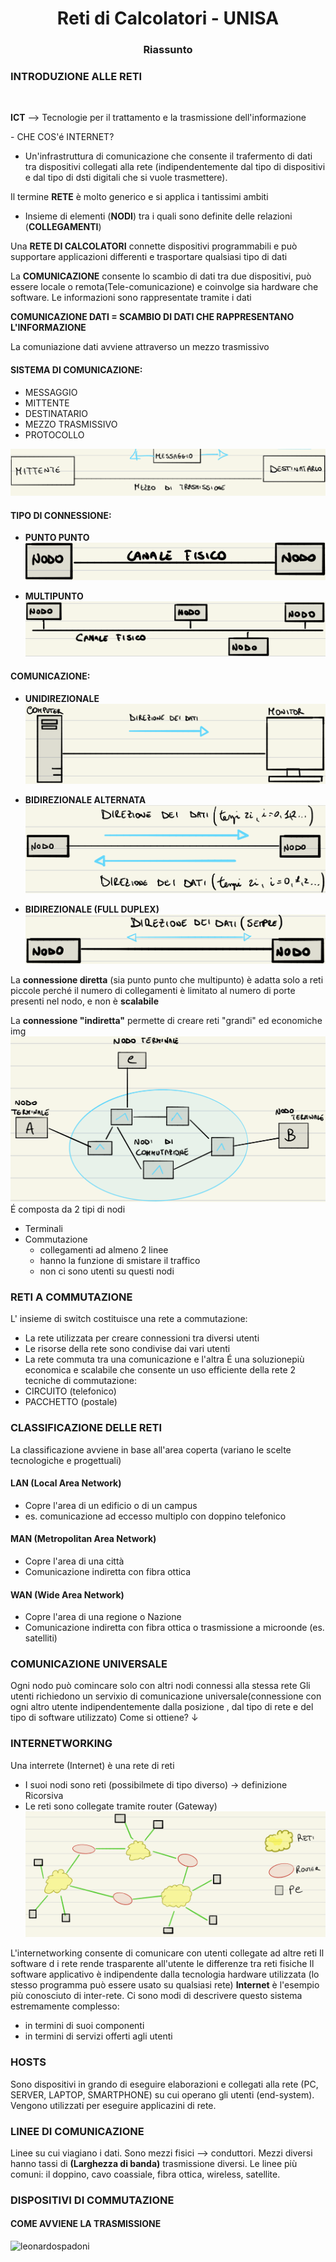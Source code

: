 <h1 align="center">Reti di Calcolatori - UNISA</h1>
<h3 align="center">Riassunto</h3>
<h3>INTRODUZIONE ALLE RETI</h3>
<br>

**ICT** --> Tecnologie per il trattamento e la trasmissione dell'informazione

\- CHE COS'é INTERNET?
- Un'infrastruttura di comunicazione che consente il trafermento di dati tra dispositivi collegati alla rete (indipendentemente dal tipo di dispositivi e dal tipo di dsti digitali che si vuole trasmettere).

Il termine **RETE** è molto generico e si applica i tantissimi ambiti
* Insieme di elementi (**NODI**) tra i quali sono definite delle relazioni (**COLLEGAMENTI**)

Una **RETE DI CALCOLATORI** connette dispositivi programmabili e può supportare applicazioni differenti e trasportare qualsiasi tipo di dati

La **COMUNICAZIONE** consente lo scambio di dati tra due dispositivi, può essere locale o remota(Tele-comunicazione) e coinvolge sia hardware che software.
Le informazioni sono rappresentate tramite i dati

**COMUNICAZIONE DATI = SCAMBIO DI DATI CHE RAPPRESENTANO L'INFORMAZIONE** <br>


La comuniazione dati avviene attraverso un mezzo trasmissivo

<h4>SISTEMA DI COMUNICAZIONE:</h4>

* MESSAGGIO
* MITTENTE
* DESTINATARIO
* MEZZO TRASMISSIVO
* PROTOCOLLO

![sistema telecomunicazione](src/sistema_di_comunicazione.png)


<h4>TIPO DI CONNESSIONE:</h4>

* **PUNTO PUNTO**
![punto punto](src/punto-punto.png)

* **MULTIPUNTO**
![ulti punto](src/multi-punto.png)


<h4>COMUNICAZIONE:</h4>

* **UNIDIREZIONALE**
![unidirezionale](src/unidirezionale.png)

* **BIDIREZIONALE ALTERNATA**
![bidirezionale alternata](src/bidirezionale-alternata.png)

* **BIDIREZIONALE (FULL DUPLEX)**
![bidirezionale](src/bidirezionale.png)

La **connessione diretta** (sia punto punto che multipunto) è adatta solo a reti piccole perché il numero di collegamenti è limitato al numero di porte presenti nel nodo, e non è **scalabile**

La **connessione "indiretta"** permette di creare reti "grandi" ed economiche
img
![nodi di commutazione](src/nodi-commutazione.png)
É composta da 2 tipi di nodi
* Terminali
* Commutazione
	* collegamenti ad almeno 2 linee
	* hanno la funzione di smistare il traffico
	* non ci sono utenti su questi nodi


<h3>RETI A COMMUTAZIONE</h3>

L' insieme di switch costituisce una rete a commutazione:
* La rete utilizzata per creare connessioni tra diversi utenti
* Le risorse della rete sono condivise dai vari utenti
* La rete commuta tra una comunicazione e l'altra
É una soluzionepiù economica e scalabile che consente un uso efficiente della rete
2 tecniche di commutazione:
* CIRCUITO (telefonico)
* PACCHETTO (postale)

<h3>CLASSIFICAZIONE DELLE RETI</h3>
La classificazione avviene in base all'area coperta (variano le scelte tecnologiche e progettuali)

<h4>LAN (Local Area Network)</h4>

* Copre l'area di un edificio o di un campus
* es. comunicazione ad eccesso multiplo con doppino telefonico

<h4>MAN (Metropolitan Area Network)</h4>

* Copre l'area di una città
* Comunicazione indiretta con fibra ottica

<h4>WAN (Wide Area Network)</h4>

* Copre l'area di una regione o Nazione
* Comunicazione indiretta con fibra ottica o trasmissione a microonde (es. satelliti)




<h3>COMUNICAZIONE UNIVERSALE</h3>
Ogni nodo può comincare solo con altri nodi connessi alla stessa rete
Gli utenti richiedono un servixio di comunicazione universale(connessione con ogni altro utente indipendentemente dalla posizione , dal tipo di rete e del tipo di software utilizzato)
Come si ottiene? ↓

<h3>INTERNETWORKING</h3>
Una interrete (Internet) è una rete di reti

* I suoi nodi sono reti (possibilmete di tipo diverso) -> definizione Ricorsiva
* Le reti sono collegate tramite router (Gateway)
![internetworking](src/internetworking.png)



L'internetworking consente di comunicare con utenti collegate ad altre reti
Il software d i rete rende trasparente all'utente le differenze tra reti fisiche
Il software applicativo è indipendente dalla tecnologia hardware utilizzata (lo stesso programma può essere usato su qualsiasi rete)
**Internet** è l'esempio più conosciuto di inter-rete. Ci sono modi di descrivere questo sistema estremamente complesso:
+ in termini di suoi componenti
+ in termini di servizi offerti agli utenti



<h3>HOSTS</h3>
Sono dispositivi in grando di eseguire elaborazioni e collegati alla rete (PC, SERVER, LAPTOP, SMARTPHONE) su cui operano gli utenti (end-system). Vengono utilizzati per eseguire applicazini di rete.


<h3>LINEE DI COMUNICAZIONE</H3>

Linee su cui viagiano i dati. Sono mezzi fisici --> conduttori. Mezzi diversi hanno tassi di **(Larghezza di banda)** trasmissione diversi. Le linee più comuni: il doppino, cavo coassiale, fibra ottica, wireless, satellite.




<h3>DISPOSITIVI DI COMMUTAZIONE</H3>


<h4>COME AVVIENE LA TRASMISSIONE</H4>





<a href="https://www.buymeacoffee.com/leonardospadoni"> <img align="left" src="https://cdn.buymeacoffee.com/buttons/v2/default-yellow.png" height="50" width="210" alt="leonardospadoni" /></a></p><br><br>
